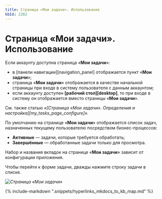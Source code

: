 ```yaml
---
title: Страница «Мои задачи». Использование
kbId: 2282
---
```


# Страница «Мои задачи». Использование

Если аккаунту доступна страница «**Мои задачи**»:

- в [панели навигации][navigation_panel] отображается пункт «**Мои задачи**»;
- страница «**Мои задачи**» отображается в качестве начальной страницы при входе в систему пользователя с данным аккаунтом;
- если аккаунту доступен **[рабочий стол][desktop]**, то при входе в систему он отображается вместо страницы «**Мои задачи**».

См. также статью *«[Страница «Мои задачи». Определения и настройка][my_tasks_page_configure]».*

По умолчанию на странице «**Мои задачи**» отображается список задач, назначенных текущему пользователю посредством бизнес-процессов:

- **Активные** — задачи, которые требуется обработать;
- **Завершённые** — обработанные задачи только для просмотра.

Набор и названия вкладок на странице «**Мои задачи**» зависит от конфигурации приложения.

Чтобы перейти к форме задачи, дважды нажмите строку задачи в списке.

_![Страница «Мои задачи»](https://kb.comindware.ru/assets/img_64e4db12cca54.png)_

{% include-markdown ".snippets/hyperlinks_mkdocs_to_kb_map.md" %}
